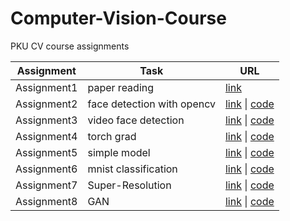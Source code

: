 # Computer-Vision-Course

PKU CV course assignments

| Assignment  | Task                       | URL                                                          |
| ----------- | -------------------------- | ------------------------------------------------------------ |
| Assignment1 | paper reading              | [link](https://akw2f3ita2.feishu.cn/docs/doccnn2OZ4wy6l2Uspx8INL9NGb) |
| Assignment2 | face detection with opencv | [link](https://akw2f3ita2.feishu.cn/docs/doccni45nlz4PxF6Y4LJJWwgEpg) \| [code](https://github.com/Browallia/Computer-Vision-Course/tree/main/Assignment2) |
| Assignment3 | video face detection       | [link](https://akw2f3ita2.feishu.cn/docs/doccnAqm1gN8SiZRoogWPXLjpFh) \| [code](https://github.com/Browallia/Computer-Vision-Course/tree/main/Assignment3)                                                             |
| Assignment4 | torch grad       | [link](https://akw2f3ita2.feishu.cn/docs/doccn5J472nc35li4l0DOfD7jtb) \| [code](https://github.com/Browallia/Computer-Vision-Course/tree/main/Assignment4)                                                             |
| Assignment5 | simple model       | [link](https://akw2f3ita2.feishu.cn/docs/doccn1SO5aQL0ILHK08gUsIWoBd) \| [code](https://github.com/Browallia/Computer-Vision-Course/tree/main/Assignment5)                                                             |
| Assignment6 | mnist classification       | [link](https://akw2f3ita2.feishu.cn/docs/doccn1vmcy9cRNDA1n82IBr2bNg) \| [code](https://github.com/Browallia/Computer-Vision-Course/tree/main/Assignment6)                                                             |
| Assignment7 | Super-Resolution       | [link](https://akw2f3ita2.feishu.cn/docs/doccnIYdUfVIlQvcP0YI1r2fOlg) \| [code](https://github.com/Browallia/Computer-Vision-Course/tree/main/Assignment7)                                                             |
| Assignment8 | GAN       | [link](https://akw2f3ita2.feishu.cn/docs/doccn57mW7RoWv2zmJnLKrgUnqe) \| [code](https://github.com/Browallia/Computer-Vision-Course/tree/main/Assignment8)                                                             |
